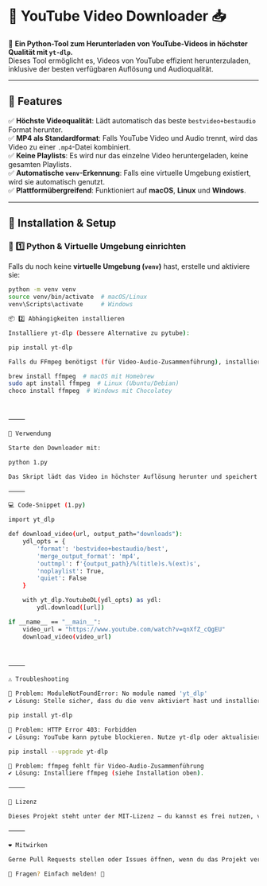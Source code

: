 # 🎥 YouTube Video Downloader 📥

🚀 **Ein  Python-Tool zum Herunterladen von YouTube-Videos in höchster Qualität mit `yt-dlp`.**  
Dieses Tool ermöglicht es, Videos von YouTube effizient herunterzuladen, inklusive der besten verfügbaren Auflösung und Audioqualität.

---

## 📌 **Features**
✅ **Höchste Videoqualität**: Lädt automatisch das beste `bestvideo+bestaudio` Format herunter.  
✅ **MP4 als Standardformat**: Falls YouTube Video und Audio trennt, wird das Video zu einer `.mp4`-Datei kombiniert.  
✅ **Keine Playlists**: Es wird nur das einzelne Video heruntergeladen, keine gesamten Playlists.  
✅ **Automatische `venv`-Erkennung**: Falls eine virtuelle Umgebung existiert, wird sie automatisch genutzt.  
✅ **Plattformübergreifend**: Funktioniert auf **macOS**, **Linux** und **Windows**.

---

## 🚀 **Installation & Setup**
### 🔧 **1️⃣ Python & Virtuelle Umgebung einrichten**
Falls du noch keine **virtuelle Umgebung (`venv`)** hast, erstelle und aktiviere sie:

```bash
python -m venv venv
source venv/bin/activate  # macOS/Linux
venv\Scripts\activate     # Windows

📦 2️⃣ Abhängigkeiten installieren

Installiere yt-dlp (bessere Alternative zu pytube):

pip install yt-dlp

Falls du FFmpeg benötigst (für Video-Audio-Zusammenführung), installiere es mit:

brew install ffmpeg  # macOS mit Homebrew
sudo apt install ffmpeg  # Linux (Ubuntu/Debian)
choco install ffmpeg  # Windows mit Chocolatey



⸻

🎯 Verwendung

Starte den Downloader mit:

python 1.py

Das Skript lädt das Video in höchster Auflösung herunter und speichert es im downloads/-Ordner.

⸻

💻 Code-Snippet (1.py)

import yt_dlp

def download_video(url, output_path="downloads"):
    ydl_opts = {
        'format': 'bestvideo+bestaudio/best',
        'merge_output_format': 'mp4',
        'outtmpl': f'{output_path}/%(title)s.%(ext)s',
        'noplaylist': True,
        'quiet': False
    }

    with yt_dlp.YoutubeDL(ydl_opts) as ydl:
        ydl.download([url])

if __name__ == "__main__":
    video_url = "https://www.youtube.com/watch?v=qnXfZ_cQgEU"
    download_video(video_url)



⸻

⚠ Troubleshooting

🔹 Problem: ModuleNotFoundError: No module named 'yt_dlp'
✔ Lösung: Stelle sicher, dass du die venv aktiviert hast und installiere yt-dlp erneut:

pip install yt-dlp

🔹 Problem: HTTP Error 403: Forbidden
✔ Lösung: YouTube kann pytube blockieren. Nutze yt-dlp oder aktualisiere es:

pip install --upgrade yt-dlp

🔹 Problem: ffmpeg fehlt für Video-Audio-Zusammenführung
✔ Lösung: Installiere ffmpeg (siehe Installation oben).

⸻

📜 Lizenz

Dieses Projekt steht unter der MIT-Lizenz – du kannst es frei nutzen, verändern und verbessern.

⸻

❤️ Mitwirken

Gerne Pull Requests stellen oder Issues öffnen, wenn du das Projekt verbessern möchtest! 😊

📩 Fragen? Einfach melden! 🚀

